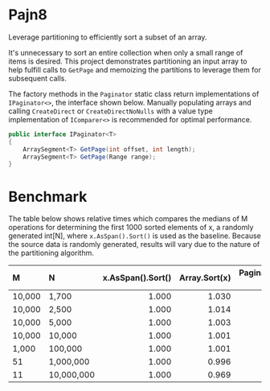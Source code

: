 # Pajn8
Leverage partitioning to efficiently sort a subset of an array.

It's unnecessary to sort an entire collection when only a small range of items is desired.
This project demonstrates partitioning an input array to help fulfill calls to ``GetPage`` and memoizing the partitions to leverage them for subsequent calls.

The factory methods in the ``Paginator`` static class return implementations of ``IPaginator<>``, the interface shown below. Manually populating arrays and calling ``CreateDirect`` or ``CreateDirectNoNulls`` with a value type implementation of ``IComparer<>`` is recommended for optimal performance.
```csharp
public interface IPaginator<T>
{
    ArraySegment<T> GetPage(int offset, int length);
    ArraySegment<T> GetPage(Range range);
}
```

# Benchmark

The table below shows relative times which compares the medians of M operations for determining the first 1000 sorted elements of x, a randomly generated int[N], where ``x.AsSpan().Sort()`` is used as the baseline. Because the source data is randomly generated, results will vary due to the nature of the partitioning algorithm.

| M      | N          | x.AsSpan().Sort() | Array.Sort(x) | Paginator.CreateDirect(x).GetPage(0, 10) |
| :--    | :--        |               --: |           --: |                                      --: |
| 10,000 | 1,700      |             1.000 |         1.030 |                                    1.008 |
| 10,000 | 2,500      |             1.000 |         1.014 |                                    0.727 |
| 10,000 | 5,000      |             1.000 |         1.003 |                                    0.435 |
| 10,000 | 10,000     |             1.000 |         1.001 |                                    0.296 |
| 1,000  | 100,000    |             1.000 |         1.001 |                                    0.162 |
| 51     | 1,000,000  |             1.000 |         0.996 |                                    0.126 |
| 11     | 10,000,000 |             1.000 |         0.969 |                                    0.104 |
